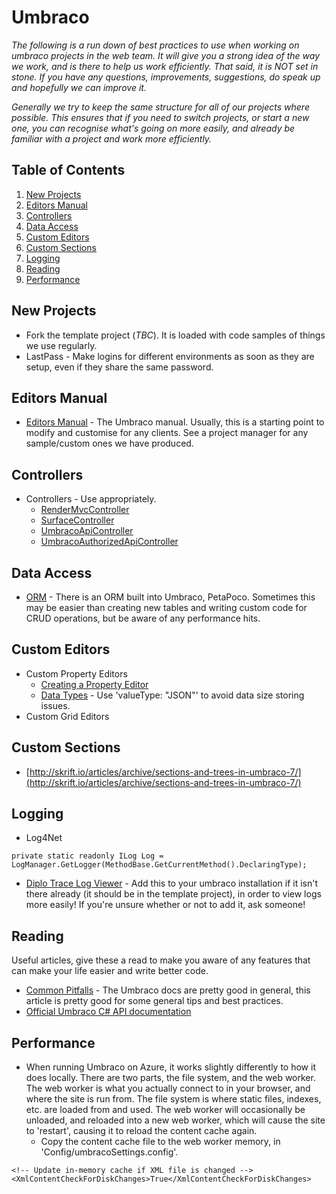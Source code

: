 # Umbraco

*The following is a run down of best practices to use when working on umbraco projects in the web team. It will give you a strong idea of the way we work, and is there to help us work efficiently. That said, it is NOT set in stone. If you have any questions, improvements, suggestions, do speak up and hopefully we can improve it.*

*Generally we try to keep the same structure for all of our projects where possible. This ensures that if you need to switch projects, or start a new one, you can recognise what's going on more easily, and already be familiar with a project and work more efficiently.*

## Table of Contents

1. [New Projects](#new-projects)
2. [Editors Manual](#editors-manual)
3. [Controllers](#controllers)
4. [Data Access](#data-access)
5. [Custom Editors](#custom-editors)
6. [Custom Sections](#custom-sections)
7. [Logging](#logging)
8. [Reading](#reading)
9. [Performance](#performance)

## New Projects

* Fork the template project (*TBC*). It is loaded with code samples of things we use regularly.
* LastPass - Make logins for different environments as soon as they are setup, even if they share the same password.

## Editors Manual

* [Editors Manual](https://our.umbraco.org/projects/website-utilities/umbraco-7-editors-manual/) - The Umbraco manual. Usually, this is a starting point to modify and customise for any clients. See a project manager for any sample/custom ones we have produced.

## Controllers

* Controllers - Use appropriately.
    * [RenderMvcController](https://our.umbraco.org/documentation/reference/routing/custom-controllers)
    * [SurfaceController](https://our.umbraco.org/documentation/reference/routing/surface-controllers)
    * [UmbracoApiController](https://our.umbraco.org/documentation/reference/routing/WebApi/)
    * [UmbracoAuthorizedApiController](https://our.umbraco.org/documentation/reference/routing/Authorized/)

## Data Access

* [ORM](http://www.toptensoftware.com/petapoco/) - There is an ORM built into Umbraco, PetaPoco. Sometimes this may be easier than creating new tables and writing custom code for CRUD operations, but be aware of any performance hits.

## Custom Editors

* Custom Property Editors
    * [Creating a Property Editor](https://our.umbraco.org/documentation/tutorials/Creating-a-Property-Editor/)
    * [Data Types](https://our.umbraco.org/forum/developers/extending-umbraco/46183-Creating-a-property-editor-in-Umbraco-7) - Use 'valueType: "JSON"' to avoid data size storing issues.
* Custom Grid Editors

## Custom Sections

* [http://skrift.io/articles/archive/sections-and-trees-in-umbraco-7/](http://skrift.io/articles/archive/sections-and-trees-in-umbraco-7/)

## Logging

* Log4Net

```
private static readonly ILog Log = LogManager.GetLogger(MethodBase.GetCurrentMethod().DeclaringType);
```

* [Diplo Trace Log Viewer](https://our.umbraco.org/projects/developer-tools/diplo-trace-log-viewer/) - Add this to your umbraco installation if it isn't there already (it should be in the template project), in order to view logs more easily! If you're unsure whether or not to add it, ask someone!

## Reading

Useful articles, give these a read to make you aware of any features that can make your life easier and write better code.

* [Common Pitfalls](https://our.umbraco.org/documentation/Reference/Common-Pitfalls/) - The Umbraco docs are pretty good in general, this article is pretty good for some general tips and best practices.
* [Official Umbraco C# API documentation](https://our.umbraco.org/apidocs/csharp/)

## Performance

* When running Umbraco on Azure, it works slightly differently to how it does locally. There are two parts, the file system, and the web worker. The web worker is what you actually connect to in your browser, and where the site is run from. The file system is where static files, indexes, etc. are loaded from and used. The web worker will occasionally be unloaded, and reloaded into a new web worker, which will cause the site to 'restart', causing it to reload the content cache again.
    * Copy the content cache file to the web worker memory, in 'Config/umbracoSettings.config'.
```
<!-- Update in-memory cache if XML file is changed -->
<XmlContentCheckForDiskChanges>True</XmlContentCheckForDiskChanges>
```
